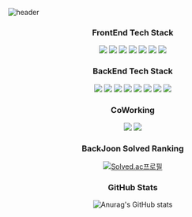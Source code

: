 ![header](https://capsule-render.vercel.app/api?type=waving&color=E43526&height=200&section=header&text='Brandon%20JE%20GitHub%20입니다'&fontSize=24&animation=twinkling&fontColor=FFFFFF)

<h3 align="center">FrontEnd Tech Stack</h3>
<div align="center"">
  <img src="https://img.shields.io/badge/HTML-E34F26?style=plastic&logo=html5&logoColor=white"/>
  <img src="https://img.shields.io/badge/CSS-1572B6?style=plastic&logo=css3&logoColor=white"/>
  <img src="https://img.shields.io/badge/tailwindcss-06B6D4?style=plastic&logo=tailwindcss&logoColor=white"/>
  <img src="https://img.shields.io/badge/TypeScript-3178C6?style=plastic&logo=TypeScript&logoColor=white"/>
  <img src="https://img.shields.io/badge/JavaScript-F7DF1E?style=plastic&logo=JavaScript&logoColor=white"/>
  <img src="https://img.shields.io/badge/Reactjs-61DAFB?style=plastic&logo=React&logoColor=white"/>
  <img src="https://img.shields.io/badge/Nextjs-000000?style=plastic&logo=Nextdotjs&logoColor=white"/>
<!--   <img src="https://img.shields.io/badge/vuejs-4FC08D?style=plastic&logo=vuedotjs&logoColor=white"/>
  <img src="https://img.shields.io/badge/Nuxtjs-00DC82?style=plastic&logo=nuxtdotjs&logoColor=white"/> -->
</div>
<h3 align="center">BackEnd Tech Stack</h3>
<div align="center">
  <img src="https://img.shields.io/badge/Java-6DB33F?style=plastic&logo=Java&logoColor=white"/>
  <img src="https://img.shields.io/badge/Spring Boot-6DB33F?style=plastic&logo=springboot&logoColor=white"/>
  <img src="https://img.shields.io/badge/Spring Data JPA-6DB33F?style=plastic&logo=Java&logoColor=white"/>
  <img src="https://img.shields.io/badge/Spring Scurity-6DB33F?style=plastic&logo=springsecurity&logoColor=white"/>
  <img src="https://img.shields.io/badge/php-777BB4?style=plastic&logo=php&logoColor=white"/>
  <img src="https://img.shields.io/badge/Laravel-FF2D20?style=plastic&logo=Laravel&logoColor=white"/>
  <img src="https://img.shields.io/badge/NodeJS-339933?style=plastic&logo=nodedotjs&logoColor=white"/>
  <img src="https://img.shields.io/badge/python-3776AB?style=plastic&logo=python&logoColor=white"/>
</div>

<h3 align="center">CoWorking</h3>
<div align="center">
  <img src="https://img.shields.io/badge/Velog-20C997?style=plastic&logo=Velog&logoColor=white"/>
  <img src="https://img.shields.io/badge/Notion-000000?style=plastic&logo=Notion&logoColor=white"/>
</div>

<h3 align="center">BackJoon Solved Ranking</h3>
<div align="center">
  <p>
    <a href="https://solved.ac/khaos1004">
      <img src="http://mazassumnida.wtf/api/v2/generate_badge?boj=khaos1004" alt="Solved.ac프로필">    
    </a>
  </p>
</div>
<h3 align="center">GitHub Stats</h3>
<div align="center">
  
![Anurag's GitHub stats](https://github-readme-stats.vercel.app/api?username=khaos1004&show_icons=true&theme=gruvbox)
</div>
